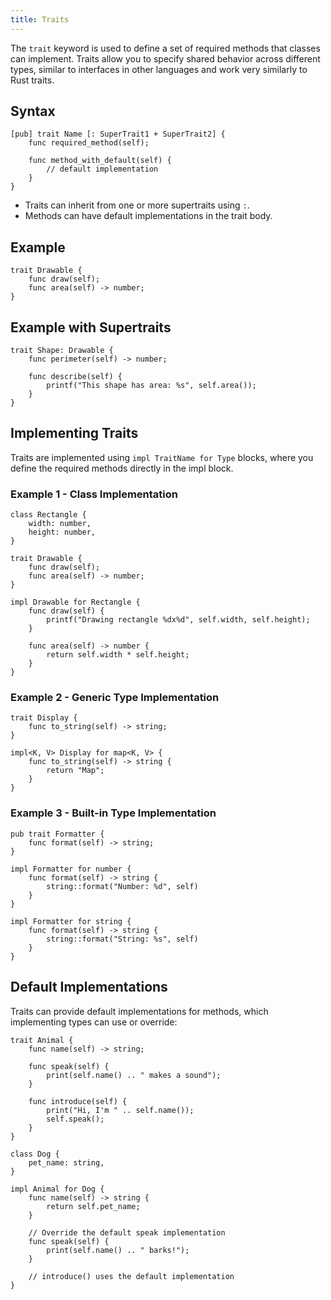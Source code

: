 ```yaml
---
title: Traits
---
```


The `trait` keyword is used to define a set of required methods that classes can implement. Traits allow you to specify shared behavior across different types, similar to interfaces in other languages and work very similarly to Rust traits.

## Syntax

```gluax
[pub] trait Name [: SuperTrait1 + SuperTrait2] {
    func required_method(self);

    func method_with_default(self) {
        // default implementation
    }
}
```

- Traits can inherit from one or more supertraits using `:`.
- Methods can have default implementations in the trait body.

## Example

```gluax
trait Drawable {
    func draw(self);
    func area(self) -> number;
}
```

## Example with Supertraits

```gluax
trait Shape: Drawable {
    func perimeter(self) -> number;

    func describe(self) {
        printf("This shape has area: %s", self.area());
    }
}
```

## Implementing Traits

Traits are implemented using `impl TraitName for Type` blocks, where you define the required methods directly in the impl block.

### Example 1 - Class Implementation

```gluax
class Rectangle {
    width: number,
    height: number,
}

trait Drawable {
    func draw(self);
    func area(self) -> number;
}

impl Drawable for Rectangle {
    func draw(self) {
        printf("Drawing rectangle %dx%d", self.width, self.height);
    }

    func area(self) -> number {
        return self.width * self.height;
    }
}
```

### Example 2 - Generic Type Implementation

```gluax
trait Display {
    func to_string(self) -> string;
}

impl<K, V> Display for map<K, V> {
    func to_string(self) -> string {
        return "Map";
    }
}
```

### Example 3 - Built-in Type Implementation

```gluax
pub trait Formatter {
    func format(self) -> string;
}

impl Formatter for number {
    func format(self) -> string {
        string::format("Number: %d", self)
    }
}

impl Formatter for string {
    func format(self) -> string {
        string::format("String: %s", self)
    }
}
```

## Default Implementations

Traits can provide default implementations for methods, which implementing types can use or override:

```gluax
trait Animal {
    func name(self) -> string;

    func speak(self) {
        print(self.name() .. " makes a sound");
    }

    func introduce(self) {
        print("Hi, I'm " .. self.name());
        self.speak();
    }
}

class Dog {
    pet_name: string,
}

impl Animal for Dog {
    func name(self) -> string {
        return self.pet_name;
    }

    // Override the default speak implementation
    func speak(self) {
        print(self.name() .. " barks!");
    }

    // introduce() uses the default implementation
}
```

